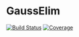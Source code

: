 # GaussElim

[![Build Status](https://github.com/lahvak/GaussElim.jl/actions/workflows/CI.yml/badge.svg?branch=main)](https://github.com/lahvak/GaussElim.jl/actions/workflows/CI.yml?query=branch%3Amain)
[![Coverage](https://codecov.io/gh/lahvak/GaussElim.jl/branch/main/graph/badge.svg)](https://codecov.io/gh/lahvak/GaussElim.jl)
